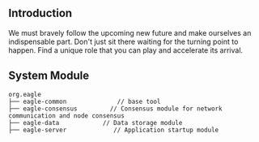 
## Introduction
We must bravely follow the upcoming new future and make ourselves an indispensable part. Don't just sit there waiting for the turning point to happen. Find a unique role that you can play and accelerate its arrival.


## System Module

~~~
org.eagle     
├── eagle-common              // base tool
├── eagle-consensus         // Consensus module for network communication and node consensus
├── eagle-data            // Data storage module
├── eagle-server             // Application startup module
